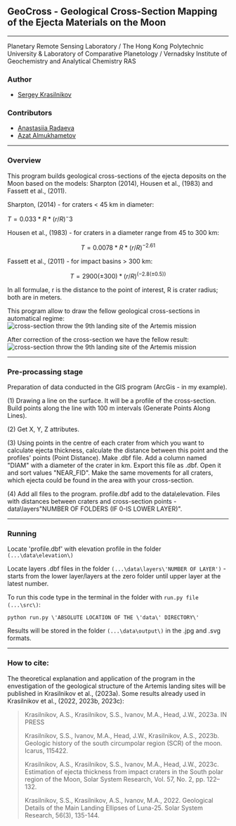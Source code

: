 ## GeoCross - Geological Cross-Section Mapping of the Ejecta Materials on the Moon

---
Planetary Remote Sensing Laboratory / The Hong Kong Polytechnic University & Laboratory of Comparative Planetology / 
Vernadsky Institute of Geochemistry and Analytical Chemistry RAS

### Author
- [Sergey Krasilnikov](https://github.com/SergKrasilnikov)
### Contributors
- [Anastasiia Radaeva](https://github.com/AnastasiiaRadaeva)
- [Azat Almukhametov](https://github.com/gigabotan)

---

### Overview
This program builds geological cross-sections of the ejecta deposits on the Moon based on the models: Sharpton (2014), 
Housen et al., (1983) and  Fassett et al., (2011).

Sharpton, (2014) - for craters < 45 km in diameter:

$T = 0.033*R*(r/R)^-3$

Housen et al., (1983) - for craters in a diameter range from 45 to 300 km:

$$T = 0.0078*R*(r/R)^{-2.61}$$

Fassett et al., (2011) - for impact basins > 300 km:

$$T = 2900(±300)*(r/R)^{(- 2.8(±0.5))}$$

In all formulae, r is the distance to the point of interest, R is crater radius; both are in meters.


This program allow to draw the fellow geological cross-sections in automatical regime:
![cross-section throw the 9th landing site of the Artemis mission](./data/output/9.jpg)

After correction of the cross-section we have the fellow result:
![cross-section throw the 9th landing site of the Artemis mission](./data/output/final_example.jpg)

---

### Pre-procassing stage
Preparation of data conducted in the GIS program (ArcGis - in my example).

(1) Drawing a line on the surface. It will be a profile of the cross-section. Build points along the line with 100 m 
intervals (Generate Points Along Lines).

(2) Get X, Y, Z attributes.

(3) Using points in the centre of each crater from which you want to calculate ejecta thickness, calculate the distance 
between this point and the profiles' points (Point Distance). Make .dbf file. Add a column named "DIAM" with a diameter 
of the crater in km. Export this file as .dbf. Open it and sort values "NEAR_FID". Make the same movements for all 
craters, which ejecta could be found in the area with your cross-section.

(4) Add all files to the program. profile.dbf add to the data\elevation. Files with distances between craters and 
cross-section points - data\layers\"NUMBER OF FOLDERS (IF 0-IS LOWER LAYER)".

---

### Running
Locate 'profile.dbf' with elevation profile in the folder `(...\data\elevation\)`

Locate layers .dbf files in the folder `(...\data\layers\'NUMBER OF LAYER')` - starts from the lower layer/layers at the 
zero folder until upper layer at the latest number.

To run this code type in the terminal in the folder with `run.py file (...\src\)`:

`python run.py \'ABSOLUTE LOCATION OF THE \'data\' DIRECTORY\'`

Results will be stored in the folder `(...\data\output\)` in the .jpg and .svg formats.


---


### How to cite:
The theoretical explanation and application of the program in the envestigation of the 
geological structure of the Artemis landing sites will be published in Krasilnikov et al., (2023a).
Some results already used in Krasilnikov et al., (2022, 2023b, 2023c):

>Krasilnikov, A.S., Krasilnikov, S.S., Ivanov, M.A., Head, J.W., 2023a. IN PRESS
>
>Krasilnikov, S.S., Ivanov, M.A., Head, J.W., Krasilnikov, A.S., 2023b. Geologic history of the south circumpolar
> region (SCR) of the moon. Icarus, 115422.
> 
>Krasilnikov, A.S., Krasilnikov, S.S., Ivanov, M.A., Head, J.W., 2023c. Estimation of ejecta thickness from impact 
> craters in the South polar region of the Moon, Solar System Research, Vol. 57, No. 2, pp. 122–132.
> 
>Krasilnikov, S.S., Krasilnikov, A.S., Ivanov, M.A., 2022. Geological Details of the Main Landing Ellipses of
> Luna-25. Solar System Research, 56(3), 135-144.
